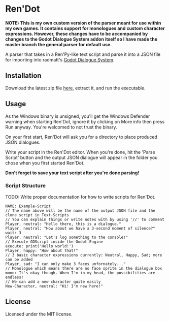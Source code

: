 # Ren'Dot

**NOTE: This is my own custom version of the parser meant for use within my own games. It contains support for monologues and custom character expressions. However, these changes have to be accompanied by changes to the Godot Dialogue System addon itself so I have made the master branch the general parser for default use.**

A parser that takes in a Ren'Py-like text script and parse it into a JSON file for importing into radmatt's [Godot Dialogue System](https://radmatt.itch.io/godot-dialogue-system).

## Installation

Download the latest zip file [here](https://github.com/tghgg/Ren-Dot/releases), extract it, and run the executable.

## Usage

As the Windows binary is unsigned, you'll get the Windows Defender warning when starting Ren'Dot, ignore it by clicking on More info then press Run anyway. You're welcomed to not trust the binary.

On your first start, Ren'Dot will ask you for a directory to place produced JSON dialogues.

Write your script in the Ren'Dot editor. When you're done, hit the 'Parse Script' button and the output JSON dialogue will appear in the folder you chose when you first started Ren'Dot.

**Don't forget to save your text script after you're done parsing!**

### Script Structure

TODO: Write proper documentation for how to write scripts for Ren'Dot.
```
NAME: Example-Script 
// The name above will be the name of the output JSON file and the clone script in Text-Scripts
// You can explain things or write notes with by using '//' to comment
Player, neutral: "Hello there, this is a dialogue."
Player, neutral: "How about we have a 3-second moment of silence?"
wait: 3
Player, neutral: "Let's log something to the console!"
// Execute GDScript inside the Godot Engine
execute: print('Hello world!')
Player, happy: "How about that!" 
// 3 basic character expressions currently: Neutral, Happy, Sad; more can be added
Player, sad: "I can only make 3 faces unfornately..." 
// Monologue which means there are no face sprite in the dialogue box
mono: It's okay though. When I'm in my head, the possibilities are endless! 
// We can add a new character quite easily
New-Character, neutral: "Hi! I'm new here!"
```

## License
Licensed under the MIT license.
